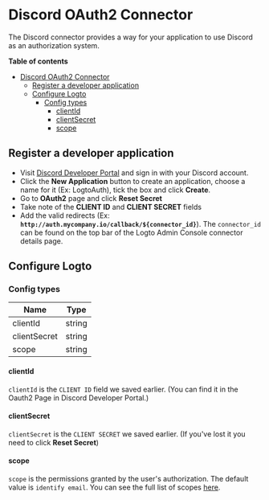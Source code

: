 # Discord OAuth2 Connector

The Discord connector provides a way for your application to use Discord as an authorization system.

**Table of contents**
- [Discord OAuth2 Connector](#discord-oauth2-connector)
  - [Register a developer application](#register-a-developer-application)
  - [Configure Logto](#configure-logto)
    - [Config types](#config-types)
      - [clientId](#clientid)
      - [clientSecret](#clientsecret)
      - [scope](#scope)

## Register a developer application
- Visit [Discord Developer Portal](https://discord.com/developers/applications) and sign in with your Discord account.
- Click the **New Application** button to create an application, choose a name for it (Ex: LogtoAuth), tick the box and click **Create**.
- Go to **OAuth2** page and click **Reset Secret**
- Take note of the **CLIENT ID** and **CLIENT SECRET** fields
- Add the valid redirects (Ex: **`http://auth.mycompany.io/callback/${connector_id}`**). The `connector_id` can be found on the top bar of the Logto Admin Console connector details page.


## Configure Logto

### Config types

| Name         | Type    |
|--------------|---------|
| clientId     | string  |
| clientSecret | string  |
| scope        | string  |

#### clientId
`clientId` is the `CLIENT ID` field we saved earlier.
(You can find it in the Oauth2 Page in Discord Developer Portal.)

#### clientSecret
`clientSecret` is the `CLIENT SECRET` we saved earlier.
(If you've lost it you need to click **Reset Secret**)

#### scope
`scope` is the permissions granted by the user's authorization. The default value is `identify email`.
You can see the full list of scopes [here](https://discord.com/developers/docs/topics/oauth2#shared-resources-oauth2-scopes).
